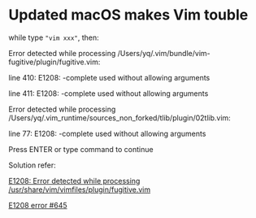 # Updated macOS makes Vim touble

while type `"vim xxx"`, then:

   Error detected while processing /Users/yq/.vim/bundle/vim-fugitive/plugin/fugitive.vim:

   line  410: E1208: -complete used without allowing arguments

   line  411: E1208: -complete used without allowing arguments

   Error detected while processing /Users/yq/.vim_runtime/sources_non_forked/tlib/plugin/02tlib.vim:

   line   77: E1208: -complete used without allowing arguments

   Press ENTER or type command to continue

Solution refer:

[E1208: Error detected while processing /usr/share/vim/vimfiles/plugin/fugitive.vim](https://github.com/tpope/vim-fugitive/issues/1791)

[E1208 error #645](https://github.com/amix/vimrc/issues/645)
